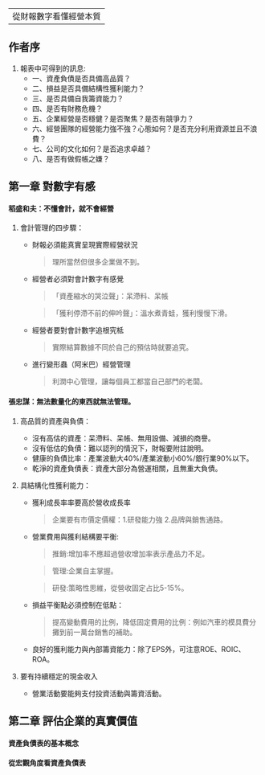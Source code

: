 <table>
    <tr>
        <td>從財報數字看懂經營本質</td>
    </tr>
</table>

## 作者序
1.  報表中可得到的訊息:
    +  一、資產負債是否具備高品質？
    +  二、損益是否具備結構性獲利能力？
    +  三、是否具備自我籌資能力？
    +  四、是否有財務危機？
    +  五、企業經營是否穩健？是否聚焦？是否有競爭力？
    +  六、經營團隊的經營能力強不強？心態如何？是否充分利用資源並且不浪費？
    +  七、公司的文化如何？是否追求卓越？
    +  八、是否有做假帳之嫌？
    
## 第一章 對數字有感
#### 稻盛和夫：不懂會計，就不會經營
1.  會計管理的四步驟：
    +  財報必須能真實呈現實際經營狀況
       >  理所當然但很多企業做不到。
       
    +  經營者必須對會計數字有感覺
       >  「資產縮水的哭泣聲」：呆滯料、呆帳
        
       >  「獲利停滯不前的伸吟聲」：溫水煮青蛙，獲利慢慢下滑。
       
    +  經營者要對會計數字追根究柢
       >  實際結算數據不同於自己的預估時就要追究。
       
    +  進行變形蟲（阿米巴）經營管理
       >  利潤中心管理，讓每個員工都當自己部門的老闆。
       
#### 張忠謀：無法數量化的東西就無法管理。
1.  高品質的資產與負債：
    +  沒有高估的資產：呆滯料、呆帳、無用設備、減損的商譽。
    +  沒有低估的負債：難以認列的情況下，財報要附註說明。       
    +  健康的負債比率：產業波動大40%/產業波動小60%/銀行業90%以下。
    +  乾淨的資產負債表：資產大部分為營運相關，且無重大負債。
2.  具結構化性獲利能力：
    +  獲利成長率率要高於營收成長率
       >企業要有市價定價權：1.研發能力強  2.品牌與銷售通路。
    +  營業費用與獲利結構要平衡:
       >推銷:增加率不應超過營收增加率表示產品力不足。
       
       >管理:企業自主掌握。
       
       >研發:策略性思維，從營收固定占比5-15%。
       
    +  損益平衡點必須控制在低點：
       >提高變動費用的比例，降低固定費用的比例：例如汽車的模具費分攤到前一萬台銷售的補助。
       
    +  良好的獲利能力與內部籌資能力：除了EPS外，可注意ROE、ROIC、ROA。
    
3.  要有持續穩定的現金收入
    +  營業活動要能夠支付投資活動與籌資活動。
    
## 第二章 評估企業的真實價值
#### 資產負債表的基本概念

#### 從宏觀角度看資產負債表
